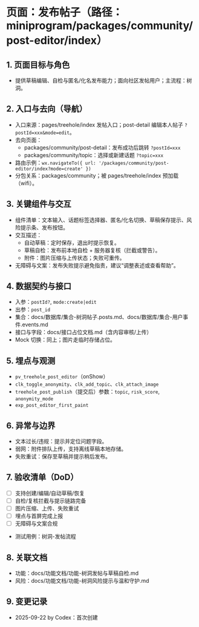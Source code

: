 # 页面：发布帖子（路径：miniprogram/packages/community/post-editor/index）

## 1. 页面目标与角色
- 提供草稿编辑、自检与匿名/化名发布能力；面向社区发帖用户；主流程：树洞。

## 2. 入口与去向（导航）
- 入口来源：pages/treehole/index 发帖入口；post-detail 编辑本人帖子 `?postId=xxx&mode=edit`。
- 去向页面：
  - packages/community/post-detail：发布成功后跳转 `?postId=xxx`
  - packages/community/topic：选择或新建话题 `?topic=xxx`
- 路由示例：`wx.navigateTo({ url: '/packages/community/post-editor/index?mode=create' })`
- 分包关系：packages/community；被 pages/treehole/index 预加载（wifi）。

## 3. 关键组件与交互
- 组件清单：文本输入、话题标签选择器、匿名/化名切换、草稿保存提示、风险提示条、发布按钮。
- 交互描述：
  - 自动草稿：定时保存，退出时提示恢复。
  - 草稿自检：发布前本地自检 + 服务器复核（拦截或警告）。
  - 附件：图片压缩与上传状态；失败可重传。
- 无障碍与文案：发布失败提示避免指责，建议“调整表述或查看帮助”。

## 4. 数据契约与接口
- 入参：`postId?`, `mode:create|edit`
- 出参：`post_id`
- 集合：docs/数据库/集合-树洞帖子.posts.md、docs/数据库/集合-用户事件.events.md
- 接口与字段：docs/接口占位文档.md（含内容审核/上传）
- Mock 切换：同上；图片走临时存储占位。

## 5. 埋点与观测
- `pv_treehole_post_editor`（onShow）
- `clk_toggle_anonymity`、`clk_add_topic`、`clk_attach_image`
- `treehole_post_publish`（提交后）参数：`topic`, `risk_score`, `anonymity_mode`
- `exp_post_editor_first_paint`

## 6. 异常与边界
- 文本过长/违规：提示并定位问题字段。
- 弱网：附件排队上传，支持离线草稿本地存储。
- 失败重试：保存至草稿并提示稍后发布。

## 7. 验收清单（DoD）
- [ ] 支持创建/编辑/自动草稿/恢复
- [ ] 自检/复核拦截与提示链路完备
- [ ] 图片压缩、上传、失败重试
- [ ] 埋点与首屏完成上报
- [ ] 无障碍与文案合规
- 测试用例：树洞-发帖流程

## 8. 关联文档
- 功能：docs/功能文档/功能-树洞发帖与草稿自检.md
- 风险：docs/功能文档/功能-树洞风险提示与温和守护.md

## 9. 变更记录
- 2025-09-22 by Codex：首次创建

